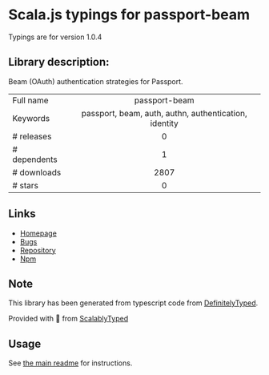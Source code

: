 
# Scala.js typings for passport-beam

Typings are for version 1.0.4

## Library description:
Beam (OAuth) authentication strategies for Passport.

|                    |                 |
| ------------------ | :-------------: |
| Full name          | passport-beam |
| Keywords           | passport, beam, auth, authn, authentication, identity |
| # releases         | 0 |
| # dependents       | 1 |
| # downloads        | 2807 |
| # stars            | 0 |

## Links
- [Homepage](https://github.com/alfw/passport-beam#readme)
- [Bugs](https://github.com/alfw/passport-beam/issues)
- [Repository](https://github.com/alfw/passport-beam)
- [Npm](https://www.npmjs.com/package/passport-beam)
    


## Note
This library has been generated from typescript code from [DefinitelyTyped](https://definitelytyped.org).

Provided with :purple_heart: from [ScalablyTyped](https://github.com/oyvindberg/ScalablyTyped)

## Usage
See [the main readme](../../readme.md) for instructions.



